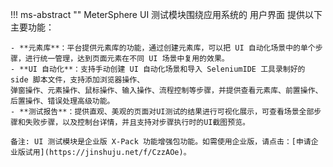 !!! ms-abstract ""
    MeterSphere UI 测试模块围绕应用系统的 用户界面 提供以下主要功能：

    - **元素库**：平台提供元素库的功能，通过创建元素库，可以把 UI 自动化场景中的单个步骤，进行统一管理，达到页面元素在不同 UI 场景中复用的效果。
    - **UI 自动化**：支持手动创建 UI 自动化场景和导入 SeleniumIDE 工具录制好的 side 脚本文件，支持添加浏览器操作、
    弹窗操作、元素操作、鼠标操作、输入操作、流程控制等步骤，并提供查看元素库、前置操作、后置操作、错误处理高级功能。
    - **测试报告**：提供直观、美观的页面对UI测试的结果进行可视化展示，可查看场景全部步骤和失败步骤，以及控制台详情，并且支持对步骤执行时的UI截图预览。

    备注: UI 测试模块是企业版 X-Pack 功能增强包功能。如需使用企业版，请点击：[申请企业版试用](https://jinshuju.net/f/CzzAOe)。